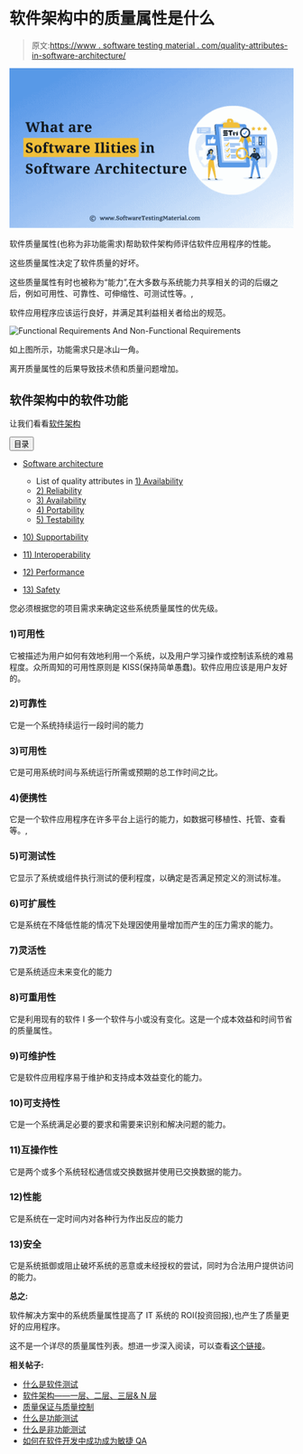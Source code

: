 # 软件架构中的质量属性是什么

> 原文:[https://www . software testing material . com/quality-attributes-in-software-architecture/](https://www.softwaretestingmaterial.com/quality-attributes-in-software-architecture/)

![](img/8479e09318cea46a66e9b5f6b5270163.png)

软件质量属性(也称为非功能需求)帮助软件架构师评估软件应用程序的性能。

这些质量属性决定了软件质量的好坏。

这些质量属性有时也被称为“能力”,在大多数与系统能力共享相关的词的后缀之后，例如可用性、可靠性、可伸缩性、可测试性等。,

软件应用程序应该运行良好，并满足其利益相关者给出的规范。

![Functional Requirements And Non-Functional Requirements](img/7edc41cab43440deab03fd317ba6f052.png)

如上图所示，功能需求只是冰山一角。

离开质量属性的后果导致技术债和质量问题增加。

## **软件架构中的软件功能**

让我们看看[软件架构](https://www.softwaretestingmaterial.com/software-architecture/)

<button class="kb-table-of-contents-title-btn kb-table-of-contents-toggle" aria-expanded="false" aria-label="Expand Table of Contents">目录</button>

*   [Software architecture](#h-software-ilities-in-software-architecture)
    *   List of quality attributes in [1) Availability](#h-1-usability)
    *   [2) Reliability](#h-2-reliability)
    *   [3) Availability](#h-3-availability)
    *   [4) Portability](#h-4-portability)
    *   [5) Testability](#h-5-testability)

*   [10) Supportability](#h-10-supportability)
*   [11) Interoperability](#h-11-interoperability)
*   [12) Performance](#h-12-performance)
*   [13) Safety](#h-13-security)



您必须根据您的项目需求来确定这些系统质量属性的优先级。

### **1)可用性**

它被描述为用户如何有效地利用一个系统，以及用户学习操作或控制该系统的难易程度。众所周知的可用性原则是 KISS(保持简单愚蠢)。软件应用应该是用户友好的。

### **2)可靠性**

它是一个系统持续运行一段时间的能力

### **3)可用性**

它是可用系统时间与系统运行所需或预期的总工作时间之比。

### **4)便携性**

它是一个软件应用程序在许多平台上运行的能力，如数据可移植性、托管、查看等。,

### **5)可测试性**

它显示了系统或组件执行测试的便利程度，以确定是否满足预定义的测试标准。

### **6)可扩展性**

它是系统在不降低性能的情况下处理因使用量增加而产生的压力需求的能力。

### **7)灵活性**

它是系统适应未来变化的能力

### 8)可重用性

它是利用现有的软件 I 多一个软件与小或没有变化。这是一个成本效益和时间节省的质量属性。

### **9)可维护性**

它是软件应用程序易于维护和支持成本效益变化的能力。

### **10)可支持性**

它是一个系统满足必要的要求和需要来识别和解决问题的能力。

### **11)互操作性**

它是两个或多个系统轻松通信或交换数据并使用已交换数据的能力。

### **12)性能**

它是系统在一定时间内对各种行为作出反应的能力

### **13)安全**

它是系统抵御或阻止破坏系统的恶意或未经授权的尝试，同时为合法用户提供访问的能力。

**总之:**

软件解决方案中的系统质量属性提高了 IT 系统的 ROI(投资回报),也产生了质量更好的应用程序。

这不是一个详尽的质量属性列表。想进一步深入阅读，可以查看[这个链接](https://en.wikipedia.org/wiki/List_of_system_quality_attributes)。

**相关帖子:**

*   [什么是软件测试](https://www.softwaretestingmaterial.com/software-testing/)
*   [软件架构——一层、二层、三层& N 层](https://www.softwaretestingmaterial.com/software-architecture/)
*   [质量保证与质量控制](https://www.softwaretestingmaterial.com/quality-assurance-vs-quality-control/)
*   [什么是功能测试](https://www.softwaretestingmaterial.com/functional-testing/)
*   [什么是非功能测试](https://www.softwaretestingmaterial.com/non-functional-testing/)
*   [如何在软件开发中成功成为敏捷 QA](https://www.softwaretestingmaterial.com/how-to-succeed-as-agile-qa/)